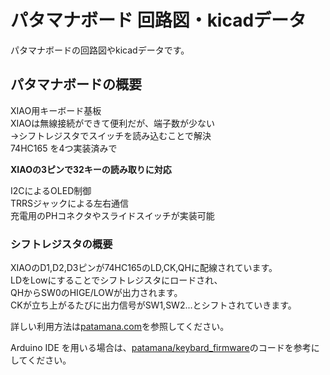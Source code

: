 # パタマナボード 回路図・kicadデータ
パタマナボードの回路図やkicadデータです。

## パタマナボードの概要
XIAO用キーボード基板<br>
XIAOは無線接続ができて便利だが、端子数が少ない<br>
→シフトレジスタでスイッチを読み込むことで解決<br>
74HC165 を4つ実装済みで

**XIAOの3ピンで32キーの読み取りに対応**

I2CによるOLED制御<br>
TRRSジャックによる左右通信<br>
充電用のPHコネクタやスライドスイッチが実装可能

### シフトレジスタの概要
XIAOのD1,D2,D3ピンが74HC165のLD,CK,QHに配線されています。<br>
LDをLowにすることでシフトレジスタにロードされ、<br>
QHからSW0のHIGE/LOWが出力されます。<br>
CKが立ち上がるたびに出力信号がSW1,SW2...とシフトされていきます。


詳しい利用方法は[patamana.com](https://patamana.com)を参照してください。

Arduino IDE を用いる場合は、[patamana/keybard_firmware](https://github.com/patamana/keyboard_firmware)のコードを参考にしてください。


